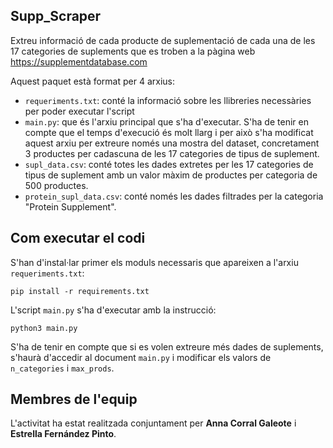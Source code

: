 ## Supp_Scraper

Extreu informació de cada producte de suplementació de cada una de les 17 categories de suplements que es troben a la pàgina web https://supplementdatabase.com

Aquest paquet està format per 4 arxius:
- `requeriments.txt`: conté la informació sobre les llibreries necessàries per poder executar l'script
- `main.py`: que és l'arxiu principal que s'ha d'executar. S'ha de tenir en compte que el temps d'execució és molt llarg i per això s'ha modificat aquest arxiu per extreure només una mostra del dataset, concretament 3 productes per cadascuna de les 17 categories de tipus de suplement.
- `supl_data.csv`: conté totes les dades extretes per les 17 categories de tipus de suplement amb un valor màxim de productes per categoria de 500 productes.
- `protein_supl_data.csv`: conté només les dades filtrades per la categoria "Protein Supplement".

## Com executar el codi
S'han d'instal·lar primer els moduls necessaris que apareixen a l'arxiu `requeriments.txt`:
```
pip install -r requirements.txt
```

L'script `main.py` s'ha d'executar amb la instrucció:
```
python3 main.py
```

S'ha de tenir en compte que si es volen extreure més dades de suplements, s'haurà d'accedir al document `main.py` i modificar els valors de `n_categories` i `max_prods`.

## Membres de l'equip
L'activitat ha estat realitzada conjuntament per **Anna Corral Galeote** i **Estrella Fernández Pinto**.